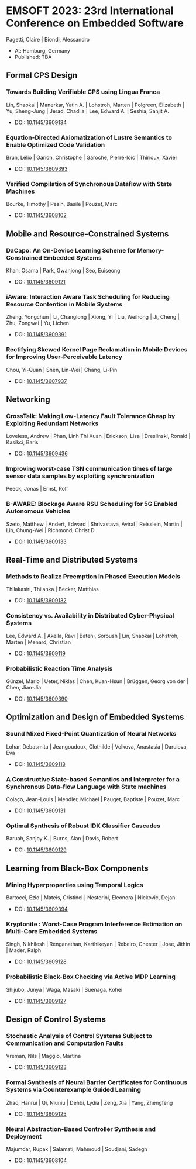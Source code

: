 # EMSOFT 2023: 23rd International Conference on Embedded Software
Pagetti, Claire | Biondi, Alessandro
* At: Hamburg, Germany
* Published: TBA

## Formal CPS Design

### Towards Building Verifiable CPS using Lingua Franca
Lin, Shaokai | Manerkar, Yatin A. | Lohstroh, Marten | Polgreen, Elizabeth | Yu, Sheng-Jung | Jerad, Chadlia | Lee, Edward A. | Seshia, Sanjit A.
* DOI: [10.1145/3609134](https://doi.org/10.1145/3609134)

### Equation-Directed Axiomatization of Lustre Semantics to Enable Optimized Code Validation
Brun, Lélio | Garion, Christophe | Garoche, Pierre-loic | Thirioux, Xavier
* DOI: [10.1145/3609393](https://doi.org/10.1145/3609393)

### Verified Compilation of Synchronous Dataflow with State Machines
Bourke, Timothy | Pesin, Basile | Pouzet, Marc
* DOI: [10.1145/3608102](https://doi.org/10.1145/3608102)

## Mobile and Resource-Constrained Systems

### DaCapo: An On-Device Learning Scheme for Memory-Constrained Embedded Systems
Khan, Osama | Park, Gwanjong | Seo, Euiseong
* DOI: [10.1145/3609121](https://doi.org/10.1145/3609121)

### iAware: Interaction Aware Task Scheduling for Reducing Resource Contention in Mobile Systems
Zheng, Yongchun | Li, Changlong | Xiong, Yi | Liu, Weihong | Ji, Cheng | Zhu, Zongwei | Yu, Lichen
* DOI: [10.1145/3609391](https://doi.org/10.1145/3609391)

### Rectifying Skewed Kernel Page Reclamation in Mobile Devices for Improving User-Perceivable Latency
Chou, Yi-Quan | Shen, Lin-Wei | Chang, Li-Pin
* DOI: [10.1145/3607937](https://doi.org/10.1145/3607937)

## Networking

### CrossTalk: Making Low-Latency Fault Tolerance Cheap by Exploiting Redundant Networks
Loveless, Andrew | Phan, Linh Thi Xuan | Erickson, Lisa | Dreslinski, Ronald | Kasikci, Baris
* DOI: [10.1145/3609436](https://doi.org/10.1145/3609436)

### Improving worst-case TSN communication times of large sensor data samples by exploiting synchronization
Peeck, Jonas | Ernst, Rolf

### B-AWARE: Blockage Aware RSU Scheduling for 5G Enabled Autonomous Vehicles
Szeto, Matthew | Andert, Edward | Shrivastava, Aviral | Reisslein, Martin | Lin, Chung-Wei | Richmond, Christ D.
* DOI: [10.1145/3609133](https://doi.org/10.1145/3609133)

## Real-Time and Distributed Systems

### Methods to Realize Preemption in Phased Execution Models
Thilakasiri, Thilanka | Becker, Matthias
* DOI: [10.1145/3609132](https://doi.org/10.1145/3609132)

### Consistency vs. Availability in Distributed Cyber-Physical Systems
Lee, Edward A. | Akella, Ravi | Bateni, Soroush | Lin, Shaokai | Lohstroh, Marten | Menard, Christian
* DOI: [10.1145/3609119](https://doi.org/10.1145/3609119)

### Probabilistic Reaction Time Analysis
Günzel, Mario | Ueter, Niklas | Chen, Kuan-Hsun | Brüggen, Georg von der | Chen, Jian-Jia
* DOI: [10.1145/3609390](https://doi.org/10.1145/3609390)

## Optimization and Design of Embedded Systems

### Sound Mixed Fixed-Point Quantization of Neural Networks
Lohar, Debasmita | Jeangoudoux, Clothilde | Volkova, Anastasia | Darulova, Eva
* DOI: [10.1145/3609118](https://doi.org/10.1145/3609118)

### A Constructive State-based Semantics and Interpreter for a Synchronous Data-flow Language with State machines
Colaço, Jean-Louis | Mendler, Michael | Pauget, Baptiste | Pouzet, Marc
* DOI: [10.1145/3609131](https://doi.org/10.1145/3609131)

### Optimal Synthesis of Robust IDK Classifier Cascades
Baruah, Sanjoy K. | Burns, Alan | Davis, Robert
* DOI: [10.1145/3609129](https://doi.org/10.1145/3609129)

## Learning from Black-Box Components

### Mining Hyperproperties using Temporal Logics
Bartocci, Ezio | Mateis, Cristinel | Nesterini, Eleonora | Nickovic, Dejan
* DOI: [10.1145/3609394](https://doi.org/10.1145/3609394)

### Kryptonite : Worst-Case Program Interference Estimation on Multi-Core Embedded Systems
Singh, Nikhilesh | Renganathan, Karthikeyan | Rebeiro, Chester | Jose, Jithin | Mader, Ralph
* DOI: [10.1145/3609128](https://doi.org/10.1145/3609128)

### Probabilistic Black-Box Checking via Active MDP Learning
Shijubo, Junya | Waga, Masaki | Suenaga, Kohei
* DOI: [10.1145/3609127](https://doi.org/10.1145/3609127)

## Design of Control Systems

### Stochastic Analysis of Control Systems Subject to Communication and Computation Faults
Vreman, Nils | Maggio, Martina
* DOI: [10.1145/3609123](https://doi.org/10.1145/3609123)

### Formal Synthesis of Neural Barrier Certificates for Continuous Systems via Counterexample Guided Learning
Zhao, Hanrui | Qi, Niuniu | Dehbi, Lydia | Zeng, Xia | Yang, Zhengfeng
* DOI: [10.1145/3609125](https://doi.org/10.1145/3609125)

### Neural Abstraction-Based Controller Synthesis and Deployment
Majumdar, Rupak | Salamati, Mahmoud | Soudjani, Sadegh
* DOI: [10.1145/3608104](https://doi.org/10.1145/3608104)

